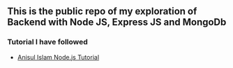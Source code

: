 ## This is the public repo of my exploration of Backend with Node JS, Express JS and MongoDb

### Tutorial I have followed
- [Anisul Islam Node.js Tutorial]()